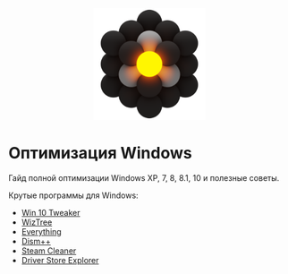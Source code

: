 
<p align="center">
  <img src="/img/Ultilites.png" alt="image" width="200"/>
</p>

# Оптимизация Windows
Гайд полной оптимизации Windows XP, 7, 8, 8.1, 10 и полезные советы.

Крутые программы для Windows:
- [Win 10 Tweaker](https://win10tweaker.pro/)
- [WizTree](https://wiztreefree.com/)
- [Everything](https://www.voidtools.com/ru-ru/)
- [Dism++](https://www.chuyu.me/ru/index.html)
- [Steam Cleaner](https://github.com/Codeusa/SteamCleaner)
- [Driver Store Explorer](https://github.com/lostindark/DriverStoreExplorer)

